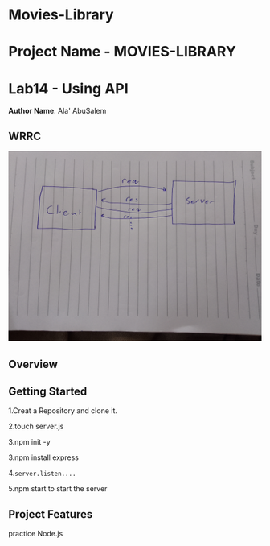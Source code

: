 # Movies-Library
# Project Name - MOVIES-LIBRARY

# Lab14 - Using API

**Author Name**: Ala' AbuSalem

## WRRC
![alt text](./img/IMG_20230501_142327.jpg)

## Overview

## Getting Started
1.Creat a Repository and clone it.

2.touch server.js

3.npm init -y

3.npm install express

4.`server.listen....`

5.npm start to start the server


## Project Features
practice  Node.js